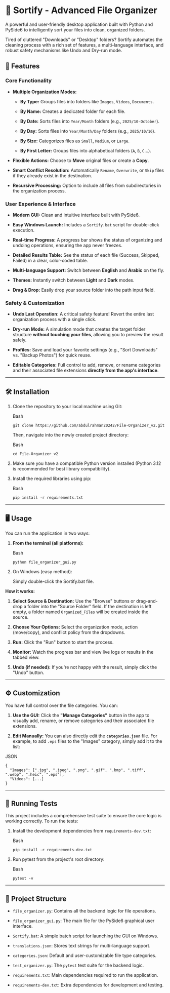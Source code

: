 
# 📂 Sortify - Advanced File Organizer

A powerful and user-friendly desktop application built with Python and PySide6 to intelligently sort your files into clean, organized folders.

Tired of cluttered "Downloads" or "Desktop" folders? Sortify automates the cleaning process with a rich set of features, a multi-language interface, and robust safety mechanisms like Undo and Dry-run mode.

## 🚀 Features

### Core Functionality

- **Multiple Organization Modes:**
    
    - **By Type:** Groups files into folders like `Images`, `Videos`, `Documents`.
        
    - **By Name:** Creates a dedicated folder for each file.
        
    - **By Date:** Sorts files into `Year/Month` folders (e.g., `2025/10-October`).
        
    - **By Day:** Sorts files into `Year/Month/Day` folders (e.g., `2025/10/16`).
        
    - **By Size:** Categorizes files as `Small`, `Medium`, or `Large`.
        
    - **By First Letter:** Groups files into alphabetical folders (`A`, `B`, `C`...).
        
- **Flexible Actions:** Choose to **Move** original files or create a **Copy**.
    
- **Smart Conflict Resolution:** Automatically `Rename`, `Overwrite`, or `Skip` files if they already exist in the destination.
    
- **Recursive Processing:** Option to include all files from subdirectories in the organization process.
    

### User Experience & Interface

- **Modern GUI:** Clean and intuitive interface built with PySide6.
    
- **Easy Windows Launch:** Includes a `Sortify.bat` script for double-click execution.
    
- **Real-time Progress:** A progress bar shows the status of organizing and undoing operations, ensuring the app never freezes.
    
- **Detailed Results Table:** See the status of each file (Success, Skipped, Failed) in a clear, color-coded table.
    
- **Multi-language Support:** Switch between **English** and **Arabic** on the fly.
    
- **Themes:** Instantly switch between **Light** and **Dark** modes.
    
- **Drag & Drop:** Easily drop your source folder into the path input field.
    

### Safety & Customization

- **Undo Last Operation:** A critical safety feature! Revert the entire last organization process with a single click.
    
- **Dry-run Mode:** A simulation mode that creates the target folder structure **without touching your files**, allowing you to preview the result safely.
    
- **Profiles:** Save and load your favorite settings (e.g., "Sort Downloads" vs. "Backup Photos") for quick reuse.
    
- **Editable Categories:** Full control to add, remove, or rename categories and their associated file extensions **directly from the app's interface**.
    

---

## 🛠️ Installation

1. Clone the repository to your local machine using Git:
    
    Bash
    
    ```
    git clone https://github.com/abdulrahman20242/File-Organizer_v2.git
    ```
    
    Then, navigate into the newly created project directory:
    
    Bash
    
    ```
    cd File-Organizer_v2
    ```
    
2. Make sure you have a compatible Python version installed (Python 3.12 is recommended for best library compatibility).
    
3. Install the required libraries using pip:
    
    Bash
    
    ```
    pip install -r requirements.txt
    ```
    

---

## 🖥️ Usage

You can run the application in two ways:

1. **From the terminal (all platforms):**
    
    Bash
    
    ```
    python file_organizer_gui.py
    ```
    
2. On Windows (easy method):
    
    Simply double-click the Sortify.bat file.
    

**How it works:**

1. **Select Source & Destination:** Use the "Browse" buttons or drag-and-drop a folder into the "Source Folder" field. If the destination is left empty, a folder named `Organized_Files` will be created inside the source.
    
2. **Choose Your Options:** Select the organization mode, action (move/copy), and conflict policy from the dropdowns.
    
3. **Run:** Click the "Run" button to start the process.
    
4. **Monitor:** Watch the progress bar and view live logs or results in the tabbed view.
    
5. **Undo (if needed):** If you're not happy with the result, simply click the "Undo" button.
    

---

## ⚙️ Customization

You have full control over the file categories. You can:

1. **Use the GUI:** Click the **"Manage Categories"** button in the app to visually add, rename, or remove categories and their associated file extensions.
    
2. **Edit Manually:** You can also directly edit the **`categories.json`** file. For example, to add `.eps` files to the "Images" category, simply add it to the list:
    

JSON

```
{
  "Images": [".jpg", ".jpeg", ".png", ".gif", ".bmp", ".tiff", ".webp", ".heic", ".eps"],
  "Videos": [...]
}
```

---

## 🧪 Running Tests

This project includes a comprehensive test suite to ensure the core logic is working correctly. To run the tests:

1. Install the development dependencies from `requirements-dev.txt`:
    
    Bash
    
    ```
    pip install -r requirements-dev.txt
    ```
    
2. Run pytest from the project's root directory:
    
    Bash
    
    ```
    pytest -v
    ```
    

---

## 📒 Project Structure

- `file_organizer.py`: Contains all the backend logic for file operations.
    
- `file_organizer_gui.py`: The main file for the PySide6 graphical user interface.
    
- `Sortify.bat`: A simple batch script for launching the GUI on Windows.
    
- `translations.json`: Stores text strings for multi-language support.
    
- `categories.json`: Default and user-customizable file type categories.
    
- `test_organizer.py`: The `pytest` test suite for the backend logic.
    
- `requirements.txt`: Main dependencies required to run the application.
    
- `requirements-dev.txt`: Extra dependencies for development and testing.
